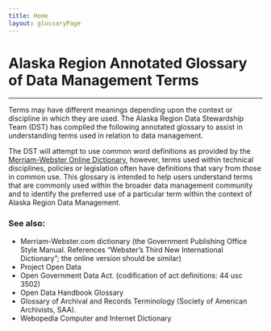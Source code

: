 ```yaml
---
title: Home
layout: glossaryPage
---
```


# Alaska Region Annotated Glossary of Data Management Terms 
___


Terms may have different meanings depending upon the context or discipline in which they are used. The Alaska Region Data Stewardship Team (DST) has compiled the following annotated glossary to assist in understanding terms used in relation to data management. 


The DST will attempt to use common word definitions as provided by the [Merriam-Webster Online Dictionary](http://www.merriam-webster.com/), however, terms used within technical disciplines, policies or legislation often have definitions that vary from those in common use. This glossary is intended to help users understand terms that are commonly used within the broader data management community and to identify the preferred use of a particular term within the context of Alaska Region Data Management. 

 
### See also: 

- Merriam-Webster.com dictionary (the Government Publishing Office Style Manual. References “Webster’s Third New International Dictionary”; the online version should be similar) 
- Project Open Data 
- Open Government Data Act. (codification of act definitions: 44 usc 3502) 
- Open Data Handbook Glossary 
- Glossary of Archival and Records Terminology (Society of American Archivists, SAA). 
- Webopedia Computer and Internet Dictionary

